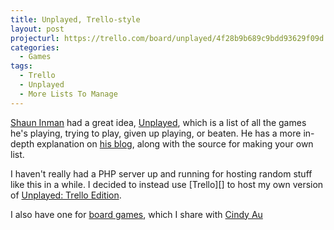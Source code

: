 ```yaml
---
title: Unplayed, Trello-style
layout: post
projecturl: https://trello.com/board/unplayed/4f28b9b689c9bdd93629f09d
categories:
  - Games
tags:
  - Trello
  - Unplayed
  - More Lists To Manage
---
```


[Shaun Inman][] had a great idea, [Unplayed][], which is a list of all the games he's playing, trying to play, given up playing, or beaten. He has a more in-depth explanation on [his blog][], along with the source for making your own list.

I haven't really had a PHP server up and running for hosting random stuff like this in a while. I decided to instead use [Trello][] to host my own version of [Unplayed: Trello Edition][].

I also have one for [board games][], which I share with [Cindy Au][]

[Shaun Inman]: http://shauninman.com
[Unplayed]: http://shauninman.com/unplayed/
[his blog]: http://shauninman.com/archive/2011/04/18/unplayed
[Unplayed: Trello Edition]: https://trello.com/board/unplayed/4f28b9b689c9bdd93629f09d
[board games]: https://trello.com/board/unplayed-board-games/4f2c0d8db3eb95a45b27c050
[Cindy Au]: http://ensignau.tumblr.com/